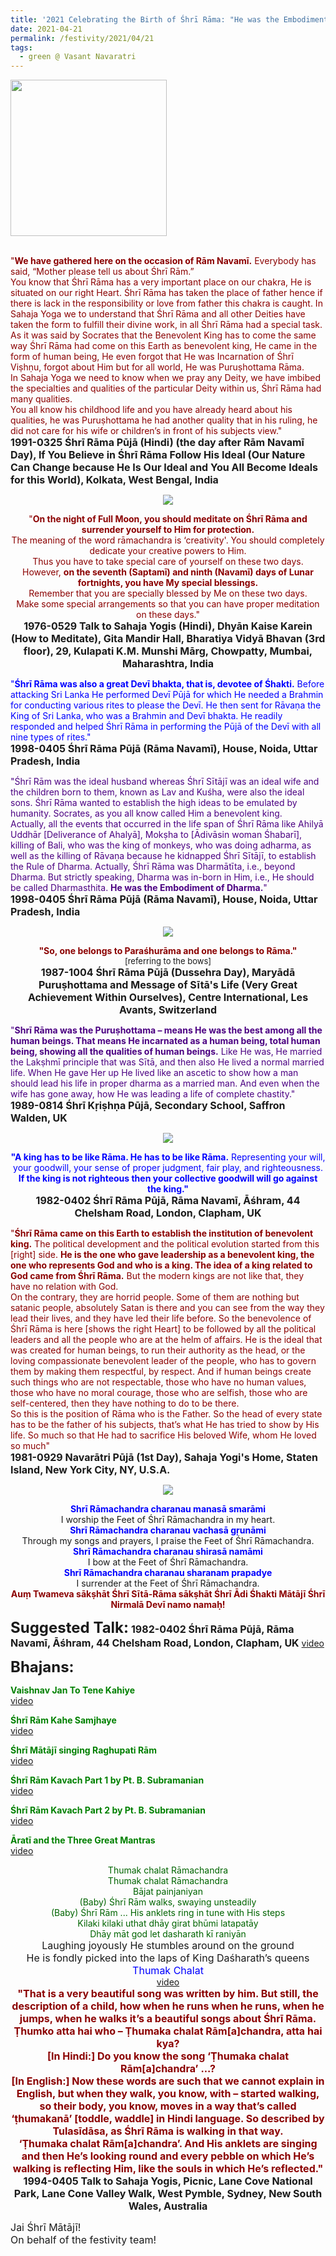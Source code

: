 ```yaml
---
title: '2021 Celebrating the Birth of Śhrī Rāma: "He was the Embodiment of Dharma" '
date: 2021-04-21
permalink: /festivity/2021/04/21
tags:
  - green @ Vasant Navaratri
---
```


<div style="text-align: left"><img src="/images/image1.png" width="250" /></div><br>

<p>
<font color="DarkRed">"<b>We have gathered here on the occasion of Rām Navamī.</b> Everybody has said, “Mother please tell us about Śhrī Rām.”<br>
You know that Śhrī Rāma has a very important place on our chakra, He is situated on our right Heart. Śhrī Rāma has taken the place of father hence if there is lack in the responsibility or love from father this chakra is caught. In Sahaja Yoga we to understand that Śhrī Rāma and all other Deities have taken the form to fulfill their divine work, in all Śhrī Rāma had a special task. As it was said by Socrates that the Benevolent King has to come the same way Śhrī Rāma had come on this Earth as benevolent king, He came in the form of human being, He even forgot that He was Incarnation of Śhrī Viṣhṇu, forgot about Him but for all world, He was Puruṣhottama Rāma.<br>
In Sahaja Yoga we need to know when we pray any Deity, we have imbibed the specialties and qualities of the particular Deity within us, Śhrī Rāma had many qualities.<br>
You all know his childhood life and you have already heard about his qualities, he was Puruṣhottama he had another quality that in his ruling, he did not care for his wife or children’s in front of his subjects view."</font><br>
<font size="+0"><b>1991-0325 Śhrī Rāma Pūjā (Hindi) (the day after Rām Navamī Day), If You Believe in Śhrī Rāma Follow His Ideal (Our Nature Can Change because He Is Our Ideal and You All Become Ideals for this World), Kolkata, West Bengal, India</b></font>
</p>

<div style="text-align: center"><img src="/images/image681.png" /></div>

<p style="text-align:center;">
<font color="DarkRed">"<b>On the night of Full Moon, you should meditate on Śhrī Rāma and surrender yourself to Him for protection.</b><br>
The meaning of the word rāmachandra is ‘creativity'. You should completely dedicate your creative powers to Him.<br>
Thus you have to take special care of yourself on these two days.<br>
However, <b>on the seventh (Saptamī) and ninth (Navamī) days of Lunar fortnights, you have My special blessings.</b><br>
Remember that you are specially blessed by Me on these two days.<br>
Make some special arrangements so that you can have proper meditation on these days."</font><br>
<font size="+0"><b>1976-0529 Talk to Sahaja Yogis (Hindi), Dhyān Kaise Karein (How to Meditate), Gita Mandir Hall, Bharatiya Vidyā Bhavan (3rd floor), 29, Kulapati K.M. Munshi Mārg, Chowpatty, Mumbai, Maharashtra, India</b></font>
</p>

<p>
<font color="blue">"<b>Śhrī Rāma was also a great Devī bhakta, that is, devotee of Śhakti.</b> Before attacking Sri Lanka He performed Devī Pūjā for which He needed a Brahmin for conducting various rites to please the Devī. He then sent for Rāvaṇa the King of Sri Lanka, who was a Brahmin and Devī bhakta. He readily responded and helped Śhrī Rāma in performing the Pūjā of the Devī with all nine types of rites."</font><br>
<font size="+0"><b>1998-0405 Śhrī Rāma Pūjā (Rāma Navamī), House, Noida, Uttar Pradesh, India</b></font>
</p>

<p>
<font color="Indigo">"Śhrī Rām was the ideal husband whereas Śhrī Sītājī was an ideal wife and the children born to them, known as Lav and Kuśha, were also the ideal sons. Śhrī Rāma wanted to establish the high ideas to be emulated by humanity. Socrates, as you all know called Him a benevolent king.<br>
Actually, all the events that occurred in the life span of Śhrī Rāma like Ahilyā Uddhār [Deliverance of Ahalyā], Mokṣha to [Ādivāsin woman Śhabarī], killing of Bali, who was the king of monkeys, who was doing adharma, as well as the killing of Rāvaṇa because he kidnapped Śhrī Sītājī, to establish the Rule of Dharma. Actually, Śhrī Rāma was Dharmātīta, i.e., beyond Dharma. But strictly speaking, Dharma was in-born in Him, i.e., He should be called Dharmasthita. <b>He was the Embodiment of Dharma.</b>"</font><br>
<font size="+0"><b>1998-0405 Śhrī Rāma Pūjā (Rāma Navamī), House, Noida, Uttar Pradesh, India</b></font>
</p>

<div style="text-align: center"><img src="https://pub-1e517d8c73a64c9c82977d676b1fff72.r2.dev/image682.png" /></div>

<p style="text-align:center;">
<font color="DarkRed"><b>"So, one belongs to Paraśhurāma and one belongs to Rāma."</b></font><br>
<font size="-1">[referring to the bows]</font><br>
<font size="+0"><b>1987-1004 Śhrī Rāma Pūjā (Dussehra Day), Maryādā Puruṣhottama and Message of Sītā's Life (Very Great Achievement Within Ourselves), Centre International, Les Avants, Switzerland</b></font>
</p>

<p>
<font color="Indigo">"<b>Shrī Rāma was the Puruṣhottama – means He was the best among all the human beings. That means He incarnated as a human being, total human being, showing all the qualities of human beings.</b> Like He was, He married the Lakṣhmī principle that was Sītā, and then also He lived a normal married life. When He gave Her up He lived like an ascetic to show how a man should lead his life in proper dharma as a married man. And even when the wife has gone away, how He was leading a life of complete chastity."</font><br>
<font size="+0"><b>1989-0814 Śhrī Kṛiṣhṇa Pūjā, Secondary School, Saffron Walden, UK</b></font>
</p>

<div style="text-align: center"><img src="/images/image683.png" /></div>

<p style="text-align:center;">
<font color="blue"><b>"A king has to be like Rāma. He has to be like Rāma.</b> Representing your will, your goodwill, your sense
of proper judgment, fair play, and righteousness.<br>
<b>If the king is not righteous then your collective goodwill will go against the king."</b></font><br>
<font size="+0"><b>1982-0402 Śhrī Rāma Pūjā, Rāma Navamī, Āśhram, 44 Chelsham Road, London, Clapham, UK</b></font>
</p>

<p>
<font color="DarkRed">"<b>Śhrī Rāma came on this Earth to establish the institution of benevolent king.</b> The political development and the political evolution started from this [right] side. <b>He is the one who gave leadership as a benevolent king, the one who represents God and who is a king. The idea of a king related to God came from Śhrī Rāma.</b> But the modern kings are not like that, they have no relation with God.<br>
On the contrary, they are horrid people. Some of them are nothing but satanic people, absolutely Satan is there and you can see from the way they lead their lives, and they have led their life before. So the benevolence of Śhrī Rāma is here [shows the right Heart] to be followed by all the political leaders and all the people who are at the helm of affairs. He is the ideal that was created for human beings, to run their authority as the head, or the loving compassionate benevolent leader of the people, who has to govern them by making them respectful, by respect. And if human beings create such things who are not respectable, those who have no human values, those who have no moral courage, those who are selfish, those who are self-centered, then they have nothing to do to be there.<br>
So this is the position of Rāma who is the Father. So the head of every state has to be the father of his subjects, that’s what He has tried to show by His life. So much so that He had to sacrifice His beloved Wife, whom He loved so much"</font><br>
<font size="+0"><b>1981-0929 Navarātri Pūjā (1st Day), Sahaja Yogi's Home, Staten Island, New York City, NY, U.S.A.</b></font>
</p>

<div style="text-align: center"><img src="/images/image684.png" /></div>

<p style="text-align:center;">
<font color="blue"><b>Shrī Rāmachandra charanau manasā smarāmi</b></font><br>
I worship the Feet of Śhrī Rāmachandra in my heart. <br>
<font color="blue"><b>Shrī Rāmachandra charanau vachasā gṛunāmi</b></font><br>
Through my songs and prayers, I praise the Feet of Śhrī Rāmachandra.<br>
<font color="blue"><b>Shrī Rāmachandra charanau shirasā namāmi</b></font><br>
I bow at the Feet of Śhrī Rāmachandra. <br>
<font color="blue"><b>Shrī Rāmachandra charanau sharanam prapadye</b></font><br>
I surrender at the Feet of Śhrī Rāmachandra. <br>
<font color="DarkRed"><b>Auṃ Twameva sākṣhāt Śhrī Sītā-Rāma sākṣhāt Śhrī Ādi Śhakti Mātājī Śhrī Nirmalā Devī namo namaḥ!</b></font>
</p>

<font size="+2"><b>Suggested Talk:</b></font> 
<font size="+0"><b>1982-0402 Śhrī Rāma Pūjā, Rāma Navamī, Āśhram, 44 Chelsham Road, London, Clapham, UK</b></font>
<a href="https://soundcloud.com/sahaja-library/1982-0402-shri-ramas-birthday-puja"> video</a><br>

<font size="+2"><b>Bhajans:</b></font>

<p>
<font color="green"><b>Vaishnav Jan To Tene Kahiye</b></font><br>
<a href="https://www.youtube.com/watch?v=H5RxSlBKhHQ&ab_channel=SahajaYoga">video</a>
</p>

<p>
<font color="green"><b>Śhrī Rām Kahe Samjhaye</b></font><br>
<a href="https://www.youtube.com/watch?v=MmAH-1btUxc&ab_channel=SahajaYoga">video</a>
</p>

<p>
<font color="green"><b>Śhrī Mātājī singing Raghupati Rām</b></font><br>
<a href="https://www.youtube.com/watch?v=6cK5TEzmE7Q&ab_channel=SahajaYoga">video</a>
</p>
 
<p>
<font color="green"><b>Śhrī Rām Kavach Part 1 by Pt. B. Subramanian</b></font><br>
<a href="https://www.youtube.com/watch?v=jU0lTR3Rdg8&ab_channel=BhaskarSubramanian">video</a> 
</p>

<p>
<font color="green"><b>Śhrī Rām Kavach Part 2 by Pt. B. Subramanian</b></font><br>
<a href="https://www.youtube.com/watch?v=VIexvFle7iQ&ab_channel=BhaskarSubramanian">video</a> 
</p>

<p>
<font color="green"><b>Āratī and the Three Great Mantras</b></font><br>
<a href="https://seven-teams.github.io/Videos_Links.html">video</a>
</p>
<p style="text-align:center;">
<font color="DarkGreen">Thumak chalat Rāmachandra<br>
Thumak chalat Rāmachandra<br>
Bājat painjaniyan<br>
(Baby) Śhrī Rām walks, swaying unsteadily<br>
(Baby) Śhrī Rām ... His anklets ring in tune with His steps<br>
Kilaki kilaki uthat dhāy girat bhūmi latapatāy<br>
Dhāy māt god let dasharath kī raniyān</font><br>
<font size="+0">Laughing joyously He stumbles around on the ground<br>
He is fondly picked into the laps of King Daśharath’s queens</font><br>
<font color="blue"><font size="+0">Thumak Chalat</font></font><br>
<a href="https://www.youtube.com/watch?v=3kjgprOXnAU&ab_channel=SahajaYoga">video</a><br>
<font size="+0"><font color="DarkRed"><b>"That is a very beautiful song was written by him. But still, the description of a child, how when he runs when he runs, when he jumps, when he walks it’s a beautiful songs about Śhrī Rāma.<br>
Ṭhumko atta hai who – Ṭhumaka chalat Rām[a]chandra, atta hai kya?<br>
[In Hindi:] Do you know the song ‘Ṭhumaka chalat Rām[a]chandra’ ...?<br>
[In English:] Now these words are such that we cannot explain in English, but when they walk, you know, with – started walking,<br>
so their body, you know, moves in a way that’s called ‘ṭhumakanā’ [toddle, waddle] in Hindi language. So described by Tulasīdāsa, as Śhrī Rāma is walking in that way.<br>
‘Ṭhumaka chalat Rām[a]chandra’. And His anklets are singing and then He’s looking round and every pebble on which He’s walking is reflecting Him, like the souls in which He’s reflected."</b></font></font><br>
<font size="+0"><b>1994-0405 Talk to Sahaja Yogis, Picnic, Lane Cove National Park, Lane Cone Valley Walk, West Pymble, Sydney, New South Wales, Australia</b></font>
</p>

<p>
<font size="+0">Jai Śhrī Mātājī!<br>
On behalf of the festivity team!</font>
</p>